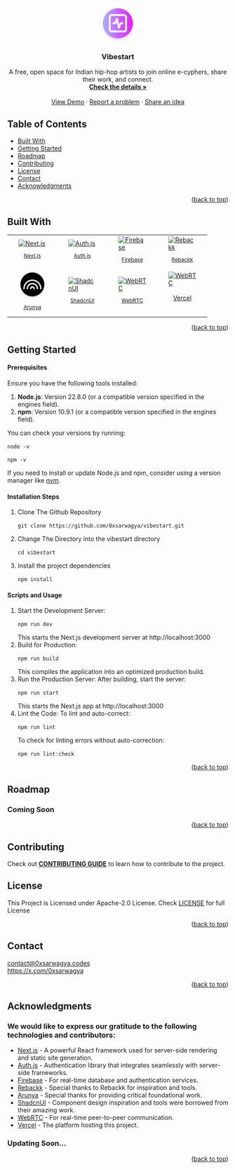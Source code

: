 <!-- Improved compatibility of back to top link: See: https://github.com/othneildrew/Best-README-Template/pull/73 -->
<a id="readme-top"></a>

<!-- PROJECT LOGO -->
<div align="center">
  <a href="https://github.com/0xsarwagya/vibestart.git">
    <img src="https://raw.githubusercontent.com/0xsarwagya/vibestart/refs/heads/main/.github/assets/icon.png" alt="Logo" width="80" height="80">
  </a>

  <h3 align="center">
    Vibestart
  </h3>
  <p align="center">
    A free, open space for Indian hip-hop artists to join online e-cyphers, share their work, and connect.
    <br />
    <a href="https://github.com/0xsarwagya/vibestart.git"><strong>Check the details »</strong></a>
    <br />
    <br />
    <a href="https://vibestart.xyz?ref=github_repo">View Demo</a>
    ·
    <a href="https://github.com/0xsarwagya/vibestart/issues/new?labels=bug&template=bug_report.md">Report a problem</a>
    ·
    <a href="https://github.com/0xsarwagya/vibestart/issues/new?labels=enhancement&template=feature_request.md">Share an idea</a>
  </p>
</div>

<!-- TABLE OF CONTENTS -->
<div align="left">
  <h2 align="left">
  Table of Contents
  </h2>
  <ul>
    <li>
    <a href="#built-with">
      Built With
    </a>
    </li>
    <li>
    <a href="#getting-started">
      Getting Started
    </a>
    </li>
    <li>
    <a href="#roadmap">
      Roadmap
    </a>
    </li>
    <li>
    <a href="#contributing">
      Contributing
    </a>
    </li>
    <li>
    <a href="#license">
      License
    </a>
    </li>
    <li>
    <a href="#contact">
      Contact
    </a>
    </li>
     <li>
    <a href="#acknowledgments">
      Acknowledgments
    </a>
    </li>
  </ul>
  <p align="right">(<a href="#readme-top">back to top</a>)</p>
</div>

<div align="left" id="built-with">
  <h2 align="left">
    Built With
  </h2>
  <table>
    <tbody>
      <tr>
        <td>
          <a href="https://nextjs.org/" style="display: flex; flex-direction: column; align-items: center; width: 100px;">
            <img src="https://images-cdn.openxcell.com/wp-content/uploads/2024/07/24154156/dango-inner-2.webp" alt="Next.js" width="64">
            <p style="text-align: center; font-size: 12px;">
              Next.js
            </p>
          </a>
        </td>
        <td>
          <a href="https://authjs.dev/" style="display: flex; flex-direction: column; align-items: center; width: 100px;">
            <img src="https://authjs.dev/img/etc/logo-sm.webp" alt="Auth.js" width="64">
            <p style="text-align: center; font-size: 12px;">
              Auth.js
            </p>
          </a>
        </td>
        <td>
          <a href="https://firebase.google.com/" style="display: flex; flex-direction: column; align-items: center; width: 100px;">
            <img src="https://www.gstatic.com/devrel-devsite/prod/v6f23042ee535b54d461e0cc5c1cc12493e4d0aea4f2d54a7a63063da7859ead0/firebase/images/touchicon-180.png" alt="Firebase" width="64">
            <p style="text-align: center; font-size: 12px;">
              Firebase
            </p>
          </a>
        </td>
        <td>
          <a href="https://rebackk.xyz" style="display: flex; flex-direction: column; align-items: center; width: 100px;">
            <img src="https://rebackk.xyz/_next/image?url=%2Fimages%2FdarkBG.png&w=64&q=75" alt="Rebackk" width="64">
            <p style="text-align: center; font-size: 12px;">
              Rebackk
            </p>
          </a>
        </td>
      </tr>
      <tr>
        <td>
          <a href="https://github.com/0xsarwagya/arunya" style="display: flex; flex-direction: column; align-items: center; width: 100px;">
            <img src="https://raw.githubusercontent.com/0xsarwagya/arunya/main/.github/assets/logo.png" alt="Arunya" width="64">
            <p style="text-align: center; font-size: 12px;">
              Arunya
            </p>
          </a>
        </td>
        <td>
          <a href="https://github.com/shadcn-ui" style="display: flex; flex-direction: column; align-items: center; width: 100px;">
            <img src="https://avatars.githubusercontent.com/u/139895814?s=200&v=4" alt="ShadcnUI" width="64">
            <p style="text-align: center; font-size: 12px;">
              ShadcnUI
            </p>
          </a>
        </td>
        <td>
          <a href="https://webrtc.org/" style="display: flex; flex-direction: column; align-items: center; width: 100px;">
            <img src="https://webrtc.github.io/webrtc-org/assets/images/webrtc-logo-vert-retro-255x305.png" alt="WebRTC" width="64">
            <p style="text-align: center; font-size: 12px;">
              WebRTC
            </p>
          </a>
        </td>
        <td>
          <a href="https://vercel.com/" style="display: flex; flex-direction: column; align-items: center; width: 100px;">
            <img src="https://cdn.sanity.io/images/34ent8ly/production/223a29eb0698fb7fbc6d158a6f7e698d155e025f-824x824.png?w=64&h=75&fit=min&auto=format" alt="WebRTC" width="64">
            <br />
              Vercel
            </p>
          </a>
        </td>
      </tr>
    </tbody>
  </table>
  </div>
  <p align="right">(<a href="#readme-top">back to top</a>)</p>
</div>

<div align="left" id="getting-started">
  <h2 align="left">
    Getting Started
  </h2>
  <h4>
    Prerequisites
  </h4>
  <p>
    Ensure you have the following tools installed:
    <ol>
    <li>
    <b>Node.js</b>: Version 22.8.0 (or a compatible version specified in the engines field).
    </li>
    <li>
    <b>npm</b>: Version 10.9.1 (or a compatible version specified in the engines field).
    </li>
    </ol>
    You can check your versions by running:
    <pre><code class="lang-bash"><span class="hljs-keyword">node</span> <span class="hljs-title">-v</span></code></pre>
    <pre><code class="lang-bash"><span class="hljs-keyword">npm</span> <span class="hljs-title">-v</span></code></pre>
  </p>
  <p>
  If you need to install or update Node.js and npm, consider using a version manager like <a href="https://github.com/nvm-sh/nvm">nvm</a>.
  </p>
  <h4>
    Installation Steps
  </h4>
  <p>
  <ol>
    <li>
      Clone The Github Repository
      <pre><code class="lang-bash">git <span class="hljs-keyword">clone</span> <span class="hljs-title">https</span>://github.com/<span class="hljs-number">0</span>xsarwagya/vibestart.git
</code></pre>
    </li>
    <li>
    Change The Directory into the vibestart directory
    <pre><code class="lang-bash"><span class="hljs-built_in">cd</span> vibestart
</code></pre>
    </li>
    <li>
    Install the project dependencies
    <pre><code class="lang-bash">npm <span class="hljs-keyword">install</span>
</code></pre>
    </li>
  </ol>
  </p>
    <h4>
      Scripts and Usage
  </h4>
  <p>
  <ol>
    <li>
    Start the Development Server:
      <pre><code class="lang-bash">npm <span class="hljs-keyword">run</span><span class="bash"> dev</span>
</code></pre>
This starts the Next.js development server at http://localhost:3000
    </li>
    <li>
    Build for Production:
     <pre><code class="lang-bash">npm <span class="hljs-keyword">run</span><span class="bash"> build</span>
</code></pre>
     This compiles the application into an optimized production build.
    </li>
    <li>
Run the Production Server: After building, start the server:
     <pre><code class="lang-bash">npm <span class="hljs-keyword">run</span><span class="bash"> start</span>
</code></pre>
This starts the Next.js app at http://localhost:3000
    </li>
    <li>
    Lint the Code: To lint and auto-correct:
         <pre><code class="lang-bash">npm <span class="hljs-keyword">run</span><span class="bash"> lint</span>
</code></pre>
To check for linting errors without auto-correction:
         <pre><code class="lang-bash">npm <span class="hljs-keyword">run</span><span class="bash"> lint:check</span>
</code></pre>
    </li>
  </ol>
  </p>
</div>
<p align="right">(<a href="#readme-top">back to top</a>)</p> 

<div align="left" id="roadmap">
  <h2 align="left">
  Roadmap
  </h2>
  <h3>
  Coming Soon
  </h3>
  <p align="right">(<a href="#readme-top">back to top</a>)</p>
</div>

<div align="left" id="contributing">
  <h2 align="left">
    Contributing
  </h2>
  Check out <a href="https://github.com/0xsarwagya/vibestart/blob/main/CONTRIBUTING.md"><b>CONTRIBUTING GUIDE</b></a> to learn how to contribute to the project.
</div>

<div align="left" id="license">
  <h2 align="left">
      License
  </h2>
  This Project is Licensed under Apache-2.0 License.
  Check <a href="https://github.com/0xsarwagya/vibestart/blob/main/LICENSE">LICENSE</a> for full License

  <p align="right">(<a href="#readme-top">back to top</a>)</p>
</div>

<div align="left" id="contact">
  <h2 align="left">
    Contact
  </h2>
  <a href="mailto:contact@0xsarwagya.codes">
    contact@0xsarwagya.codes
  </a>
  <br />
  <a href="https://x.com/0xsarwagya">
  https://x.com/0xsarwagya
  </a>
  <p align="right">(<a href="#readme-top">back to top</a>)</p>
</div>

<div align="left" id="acknowledgments">
  <h2 align="left">
    Acknowledgments
  </h2>
  <h3>
    We would like to express our gratitude to the following technologies and contributors:
  </h3>
  <ul>
    <li>
      <a href="https://nextjs.org/">Next.js</a> - A powerful React framework used for server-side rendering and static site generation.
    </li>
    <li>
      <a href="https://authjs.dev/">Auth.js</a> - Authentication library that integrates seamlessly with server-side frameworks.
    </li>
    <li>
      <a href="https://firebase.google.com/">Firebase</a> - For real-time database and authentication services.
    </li>
    <li>
      <a href="https://rebackk.xyz">Rebackk</a> - Special thanks to Rebackk for inspiration and tools.
    </li>
    <li>
      <a href="https://github.com/0xsarwagya/arunya">Arunya</a> - Special thanks for providing critical foundational work.
    </li>
    <li>
      <a href="https://github.com/shadcn-ui">ShadcnUI</a> - Component design inspiration and tools were borrowed from their amazing work.
    </li>
    <li>
      <a href="https://webrtc.org/">WebRTC</a> - For real-time peer-to-peer communication.
    </li>
    <li>
      <a href="https://vercel.com/">Vercel</a> - The platform hosting this project.
    </li>
  </ul>
  <h3>Updating Soon...</h3>
  <p align="right">(<a href="#readme-top">back to top</a>)</p>
</div>
